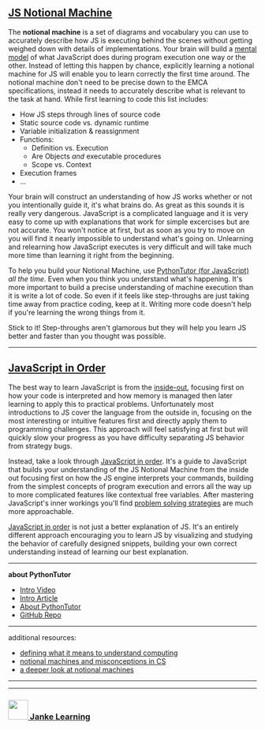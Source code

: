 ## [JS Notional Machine](https://computinged.wordpress.com/2012/05/24/defining-what-does-it-mean-to-understand-computing/)


The __notional machine__ is a set of diagrams and vocabulary you can use to accurately describe how JS is executing behind the scenes without getting weighed down with details of implementations.  Your brain will build a [mental model](https://www.youtube.com/watch?v=5K_sxBUGx8A) of what JavaScript does during program execution one way or the other.  Instead of letting this happen by chance, explicitly learning a notional machine for JS will enable you to learn correctly the first time around.  The notional machine don't need to be precise down to the EMCA specifications, instead it needs to accurately describe what is relevant to the task at hand. While first learning to code this list includes:
* How JS steps through lines of source code
* Static source code vs. dynamic runtime
* Variable initialization & reassignment
* Functions: 
  * Definition vs. Execution
  * Are Objects _and_ executable procedures
  * Scope vs. Context
* Execution frames
* ...
 
Your brain will construct an understanding of how JS works whether or not you intentionally guide it, it's what brains do.  As great as this sounds it is really very dangerous.  JavaScript is a complicated language and it is very easy to come up with explanations that work for simple excercises but are not accurate.  You won't notice at first, but as soon as you try to move on you will find it nearly impossible to understand what's going on.  Unlearning and relearning how JavaScript executes is very difficult and will take much more time than learning it right from the beginning.

To help you build your Notional Machine, use [PythonTutor (for JavaScript)](./javascript-in-order.md) _all the time_.   Even when you think you understand what's happening.  It's more important to build a precise understanding of machine execution than it is write a lot of code. So even if it feels like step-throughs are just taking time away from practice coding, keep at it.  Writing more code doesn't help if you're learning the wrong things from it.

Stick to it!  Step-throughs aren't glamorous but they will help you learn JS better and faster than you thought was possible.

---

## [JavaScript in Order](https://github.com/janke-learning/js-in-order)

The best way to learn JavaScript is from the [inside-out](https://github.com/janke-learning/js-in-order), focusing first on how your code is interpreted and how memory is managed then later learning to apply this to practical problems. Unfortunately most introductions to JS cover the language from the outside in, focusing on the most interesting or intuitive features first and directly apply them to programming challenges.  This approach will feel satisfying at first but will quickly slow your progress as you have difficulty separating JS behavior from strategy bugs.  


Instead, take a look through [JavaScript in order](https://github.com/janke-learning/js-in-order).  It's a guide to JavaScript that builds your understanding of the JS Notional Machine from the inside out focusing first on how the JS engine interprets your commands, building from the simplest concepts of program execution and errors all the way up to more complicated features like contextual free variables.  After mastering JavaScript's inner workings you'll find [problem solving strategies](https://github.com/colevandersWands/top/#strategy) are much more approachable.

[JavaScript in order](https://github.com/janke-learning/js-in-order) is not just a better explanation of JS.  It's an entirely different approach encouraging you to learn JS by visualizing and studying the behavior of carefully designed snippets, building your own correct understanding instead of learning our best explanation.


---

__about PythonTutor__

* [Intro Video](https://www.youtube.com/watch?v=u0FbLpRDcxU)
* [Intro Article](http://pgbovine.net/python-tutor-live.htm)
* [About PythonTutor](https://www.youtube.com/watch?v=sVtXLdBRfyE)
* [GitHub Repo](https://github.com/pgbovine/OnlinePythonTutor)

---

additional resources:
* [defining what it means to understand computing](https://computinged.wordpress.com/2012/05/24/defining-what-does-it-mean-to-understand-computing/)  
* [notional machines and misconceptions in CS](https://computinged.wordpress.com/2016/03/07/notional-machines-and-misconceptions-in-cs-developing-a-research-agenda-at-dagstuhl/)
* [a deeper look at notional machines](https://www.researchgate.net/profile/Juha_Sorva/publication/259998496_Notional_Machines_and_Introductory_Programming_Education/links/5586b8f008aef58c039f90f5/Notional-Machines-and-Introductory-Programming-Education.pdf)

___
___
### <a href="http://janke-learning.org" target="_blank"><img src="https://user-images.githubusercontent.com/18554853/50098409-22575780-021c-11e9-99e1-962787adaded.png" width="40" height="40"></img> Janke Learning</a>
